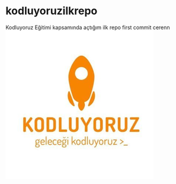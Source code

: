 # kodluyoruzilkrepo
Kodluyoruz Eğitimi kapsamında açtığım ilk repo
first commit
cerenn
![Kodluyoruz Logo](https://raw.githubusercontent.com/Kodluyoruz/taskforce/git/git/markdown-nedir-nasil-kullaniriz-/figures/kodluyoruz_logo.jpg)

